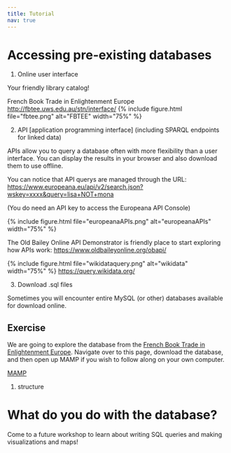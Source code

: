 ```yaml
---
title: Tutorial
nav: true
---
```


# Accessing pre-existing databases


1. Online user interface

Your friendly library catalog!

French Book Trade in Enlightenment Europe
http://fbtee.uws.edu.au/stn/interface/
{% include figure.html file="fbtee.png" alt="FBTEE" width="75%" %}



2. API [application programming interface] (including SPARQL endpoints for linked data)

APIs allow you to query a database often with more flexibility than a user interface. You can display the results in your browser and also download them to use offline.

You can notice that API querys are managed through the URL:
https://www.europeana.eu/api/v2/search.json?wskey=xxxx&query=lisa+NOT+mona

(You do need an API key to access the Europeana API Console)

{% include figure.html file="europeanaAPIs.png" alt="europeanaAPIs" width="75%" %}

The Old Bailey Online API Demonstrator is friendly place to start exploring how APIs work:
https://www.oldbaileyonline.org/obapi/

{% include figure.html file="wikidataquery.png" alt="wikidata" width="75%" %}
https://query.wikidata.org/


3. Download .sql files

Sometimes you will encounter entire MySQL (or other) databases available for download online.


## Exercise

We are going to explore the database from the [French Book Trade in Enlightenment Europe](http://fbtee.uws.edu.au/main/). Navigate over to this page, download the database, and then open up MAMP if you wish to follow along on your own computer.

[MAMP](https://www.mamp.info/en/)


1. structure







# What do you do with the database?

Come to a future workshop to learn about writing SQL queries and making visualizations and maps!
